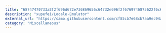 ```yaml
---
title: "68747470733a2f2f696d672e736869656c64732e696f2f6769746875622f6c6963656e73652f787570656665692f4c6f63616c652d456d756c61746f72"
description: "xupefei/Locale-Emulator"
external_url: "https://camo.githubusercontent.com/cf85cb7e68cb7aa9ec94ae13a304f633245209ef451381edda6368a11d4bf3a3/68747470733a2f2f696d672e736869656c64732e696f2f6769746875622f6c6963656e73652f787570656665692f4c6f63616c652d456d756c61746f72"
category: "Miscellaneous"
---
```

